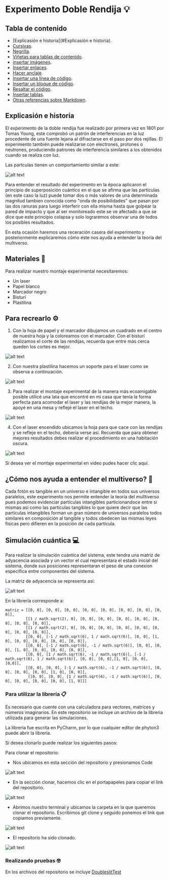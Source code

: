 # Experimento Doble Rendija 💡

## Tabla de contenido

- [Explicasión e historia](#Explicasión e historia).
- [Cursivas](#cursivas).
- [Negrilla](#negrilla).
- [Viñetas para tablas de contenido](#vinetas).
- [insertar imágenes](#insertar-imagenes).
- [Insertar enlaces](#insertar-enlaces).
- [Hacer anclaje](#hacer-anclaje).
- [Insertar una línea de código](#insertar-una-linea-de-codigo).
- [Insertar un bloque de código](#insertar-un-bloque-de-codigo).
- [Resaltar el código](#resaltar-el-codigo).
- [Insertar tablas](#insertar-tablas).
- [Otras referencias sobre Markdown](#otras-referencias-sobre-markdown).

## Explicasión e historia

El experimento de la doble rendija fue realizado por primera vez en 1801 por Tomas Young, este comprobó un patrón de interferencias en la luz procedente de una
fuente lejana al difractarse en el paso por dos rejillas. El experimento también puede realizarse con electrones, protones o neutrones, produciendo patrones de
interferencia similares a los obtenidos cuando se realiza con luz.

Las partculas tienen un comportamiento similar a este:

![alt text](https://github.com/gabriela-castro-s/img/blob/master/doubleslitexplain.png?raw=true)

Para entender el resultado del experimento en la época aplicaron el principio de superposición cuántico en el que se afirma que las partículas (en este caso la luz) 
puede tomar dos o más valores de una determinada magnitud tambien conocida como "onda de posibilidades" que pasan por las dos ranuras para luego interferir con ella 
misma hasta que golpear la pared de impacto y que al ser monitoreado este se ve afectado a que se dice que este principio colapsa y solo lograremos observar una de
todos los posibles resultados.

En esta ocasión haremos una receración casera del experimento y posteriormente explicaremos cómo este nos ayuda a entender la teoría del multiverso.

## Materiales 🧰

Para realizar nuestro montaje experimental necesitaremos:

- Un laser
- Papel blanco
- Marcador negro
- Bisturí
- Plastilina

## Para recrearlo ⚙️

1. Con la hoja de papel y el marcador dibujamos un cuadrado en el centro de nuestra hoja y la coloreamos con el marcador. Con el bisturí realizamos el corte de las
rendijas, recuerda que entre más cerca queden los cortes es mejor.

![alt text](https://github.com/gabriela-castro-s/img/blob/master/doubleslit3.jpeg?raw=true)

2. Con nuestra plastilina hacemos un soporte para el laser como se observa a continuación.

![alt text](https://github.com/gabriela-castro-s/img/blob/master/doubleslit4.jpeg?raw=true)

3. Para realizar el montaje experimental de la manera más ecoamigable posible utilicé una lata que encontré en mi casa que tenía la forma perfecta para acomodar el
laser y las rendijas de la mejor manera, la apoyé en una mesa y reflejé el laser en el techo.

![alt text](https://github.com/gabriela-castro-s/img/blob/master/doubleslit1.jpeg?raw=true)

4. Con el laser encendido ubicamos la hoja para que cace con las rendijas y se refleje en el techo, debería verse así. Recuerda que para obtener mejores resultados
debes realizar el procedimiento en una habitación oscura.

![alt text](https://github.com/gabriela-castro-s/img/blob/master/doubleslit2.jpeg?raw=true)

Si desea ver el montaje experimental en video pudes hacer clic aquí.

## ¿Cómo nos ayuda a entender el multiverso? 🔬

Cada fotón es tangible en un universo e intangible en todos sus universos paralelos, este experimento nos permite entender la teoría del mulltiverso pues podemos
evidenciar partículas intangibles particionandoce entre si mismas así como las partículas tangibles lo que quiere decir que las partículas intangibles forman un
gran número de universos paralelos todos similares en composición al tangible y todos obedecen las mismas leyes físicas pero difieren en la posición de cada
partícula.

## Simulación cuántica 💻

Para realizar la simulación cuántica del sistema, este tendra una matriz de adyacencia asociada y un vector el cual representara el estado inicial del sistema,
donde sus posiciones representaran el peso de una conexion especifica entre componentes del sistema.

La matriz de adyacencía se representa así:

![alt text](https://github.com/gabriela-castro-s/img/blob/master/matrizadyacencia.jpeg?raw=true)

En la librería corresponde a:

```
matriz = [[0, 0], [0, 0], [0, 0], [0, 0], [0, 0], [0, 0], [0, 0], [0, 0]],
         [[1 / math.sqrt(2), 0], [0, 0], [0, 0], [0, 0], [0, 0], [0, 0], [0, 0], [0, 0]],
         [[1 / math.sqrt(2), 0], [0, 0], [0, 0], [0, 0], [0, 0], [0, 0], [0, 0], [0, 0]],
         [[0, 0], [-1 / math.sqrt(6), 1 / math.sqrt(6)], [0, 0], [1, 0], [0, 0], [0, 0], [0, 0], [0, 0]],
         [[0, 0], [-1 / math.sqrt(6), -1 / math.sqrt(6)], [0, 0], [0, 0], [1, 0], [0, 0], [0, 0], [0, 0]],
         [[0, 0], [1 / math.sqrt(6), -1 / math.sqrt(6)], [-1 / math.sqrt(6), 1 / math.sqrt(6)], [0, 0], [0, 0],[1, 0], [0, 0], [0,0]],
         [[0, 0], [0, 0], [-1 / math.sqrt(6), -1 / math.sqrt(6)], [0, 0], [0, 0], [0, 0], [1, 0], [0, 0]],
          [[0, 0], [0, 0], [1 / math.sqrt(6), -1 / math.sqrt(6)], [0, 0], [0, 0], [0, 0], [0, 0], [1, 0]]]
```

### Para utilizar la librería 📋

Es necesario que cuente con una calculadora para vectores, matrices y números imaginarios. En este repositorio se incluye un archivo de la libreria utilizada para
generar las simulaciones.

La libreria fue escrita en PyCharm, por lo que cualquier editor de phyton3 puede abrir la librería.

Si desea clonarlo puede realizar los siguientes pasos:

Para clonar el repositorio:

- Nos ubicamos en esta sección del repositorio y presionamos Code

![alt text](https://github.com/gabriela-castro-s/img/blob/master/cnyt1.png?raw=true)

- En la sección clonar, hacemos clic en el portapapeles para copiar el link del repositorio.

![alt text](https://github.com/gabriela-castro-s/img/blob/master/cnyt2.png?raw=true)

- Abrimos nuestro terminal y ubicamos la carpeta en la que queremos clonar el repositorio. 
Escribimos git clone y seguido ponemos el link que copiamos previamente. 

![alt text](https://github.com/gabriela-castro-s/img/blob/master/cnyt3.png?raw=true)

- El repositorio ha sido clonado.

![alt text](https://github.com/gabriela-castro-s/img/blob/master/cnyt4.png?raw=true)

### Realizando pruebas 🤓

En los archivos del repositorio se incluye [DoubleslitTest](https://github.com/gabriela-castro-s/Experimento-Doble-rendija/blob/master/DoubleslitTest.py)


